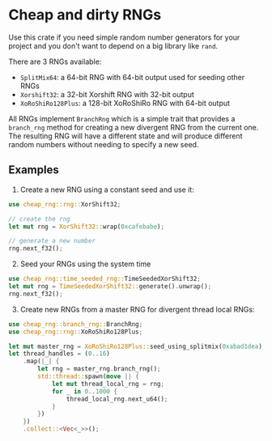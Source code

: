 # Cheap and dirty RNGs

Use this crate if you need simple random number generators for your project
and you don't want to depend on a big library like `rand`.

There are 3 RNGs available:

-   `SplitMix64`: a 64-bit RNG with 64-bit output used for seeding other RNGs
-   `Xorshift32`: a 32-bit Xorshift RNG with 32-bit output
-   `XoRoShiRo128Plus`: a 128-bit XoRoShiRo RNG with 64-bit output

All RNGs implement `BranchRng` which is a simple trait that provides a `branch_rng` method
for creating a new divergent RNG from the current one. The resulting RNG will have a different
state and will produce different random numbers without needing to specify a new seed.

## Examples

1. Create a new RNG using a constant seed and use it:

```rust
use cheap_rng::rng::XorShift32;

// create the rng
let mut rng = XorShift32::wrap(0xcafebabe);

// generate a new number
rng.next_f32();
```

2. Seed your RNGs using the system time

```rust
use cheap_rng::time_seeded_rng::TimeSeededXorShift32;
let mut rng = TimeSeededXorShift32::generate().unwrap();
rng.next_f32();
```

3. Create new RNGs from a master RNG for divergent thread local RNGs:

```rust
use cheap_rng::branch_rng::BranchRng;
use cheap_rng::rng::XoRoShiRo128Plus;

let mut master_rng = XoRoShiRo128Plus::seed_using_splitmix(0xabad1dea);
let thread_handles = (0..16)
    .map(|_| {
        let rng = master_rng.branch_rng();
        std::thread::spawn(move || {
            let mut thread_local_rng = rng;
            for _ in 0..1000 {
                thread_local_rng.next_u64();
            }
        })
    })
    .collect::<Vec<_>>();
```
